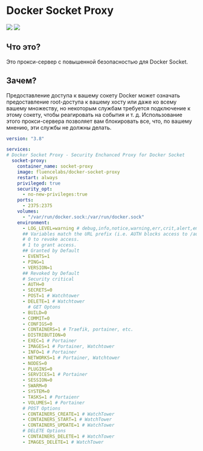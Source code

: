 # Docker Socket Proxy

[![](https://img.shields.io/badge/Github-blue)](https://github.com/fluencelabs/docker-socket-proxy)
[![](https://img.shields.io/github/stars/fluencelabs/docker-socket-proxy?label=%E2%AD%90%20Stars)](https://github.com/fluencelabs/docker-socket-proxy)

## Что это?
Это прокси-сервер с повышенной безопасностью для Docker Socket.

## Зачем?
Предоставление доступа к вашему сокету Docker может означать предоставление root-доступа к вашему хосту или даже ко всему вашему множеству, но некоторым службам требуется подключение к этому сокету, чтобы реагировать на события и т. д. Использование этого прокси-сервера позволяет вам блокировать все, что, по вашему мнению, эти службы не должны делать.

```yaml title="docker-compose.yml"
version: "3.8"

services:
# Docker Socket Proxy - Security Enchanced Proxy for Docker Socket
  socket-proxy:
    container_name: socket-proxy
    image: fluencelabs/docker-socket-proxy
    restart: always
    privileged: true
    security_opt:
      - no-new-privileges:true
    ports:
      - 2375:2375
    volumes:
      - "/var/run/docker.sock:/var/run/docker.sock"
    environment:
      - LOG_LEVEL=warning # debug,info,notice,warning,err,crit,alert,emerg
      ## Variables match the URL prefix (i.e. AUTH blocks access to /auth/* parts of the API, etc.).
      # 0 to revoke access.
      # 1 to grant access.
      ## Granted by Default
      - EVENTS=1
      - PING=1
      - VERSION=1
      ## Revoked by Default
      # Security critical
      - AUTH=0
      - SECRETS=0
      - POST=1 # Watchtower
      - DELETE=1 # Watchtower
        # GET Optons
      - BUILD=0
      - COMMIT=0
      - CONFIGS=0
      - CONTAINERS=1 # Traefik, portainer, etc.
      - DISTRIBUTION=0
      - EXEC=1 # Portainer
      - IMAGES=1 # Portainer, Watchtower
      - INFO=1 # Portainer
      - NETWORKS=1 # Portainer, Watchtower
      - NODES=0
      - PLUGINS=0
      - SERVICES=1 # Portainer
      - SESSION=0
      - SWARM=0
      - SYSTEM=0
      - TASKS=1 # Portaienr
      - VOLUMES=1 # Portainer
      # POST Options
      - CONTAINERS_CREATE=1 # WatchTower
      - CONTAINERS_START=1 # WatchTower
      - CONTAINERS_UPDATE=1 # WatchTower
      # DELETE Options
      - CONTAINERS_DELETE=1 # WatchTower
      - IMAGES_DELETE=1 # WatchTower
```